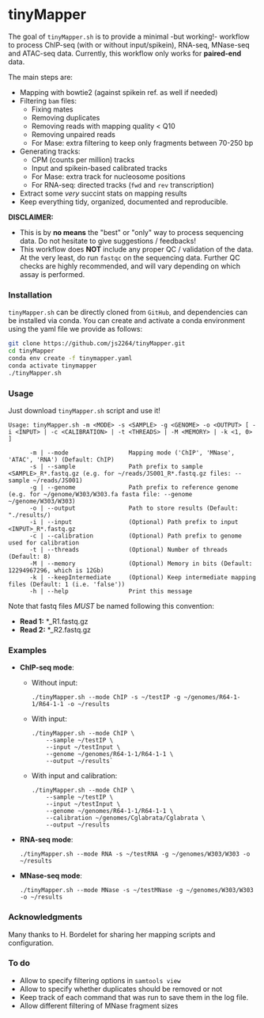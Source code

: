 # tinyMapper 

The goal of `tinyMapper.sh` is to provide a minimal -but working!- workflow to process ChIP-seq (with or without input/spikein), RNA-seq, MNase-seq and ATAC-seq data. Currently, this workflow only works for **paired-end** data. 

The main steps are: 

- Mapping with bowtie2 (against spikein ref. as well if needed)
- Filtering `bam` files: 
    - Fixing mates
    - Removing duplicates
    - Removing reads with mapping quality < Q10
    - Removing unpaired reads
    - For Mase: extra filtering to keep only fragments between 70-250 bp
- Generating tracks: 
    - CPM (counts per million) tracks
    - Input and spikein-based calibrated tracks 
    - For Mase: extra track for nucleosome positions
    - For RNA-seq: directed tracks (`fwd` and `rev` transcription)
- Extract some *very* succint stats on mapping results
- Keep everything tidy, organized, documented and reproducible.

**DISCLAIMER:** 

- This is by **no means** the "best" or "only" way to process sequencing data. Do not hesitate to give suggestions / feedbacks!
- This workflow does **NOT** include any proper QC / validation of the data. At the very least, do run `fastqc` on the sequencing data. Further QC checks are highly recommended, and will vary depending on which assay is performed. 

### Installation

`tinyMapper.sh` can be directly cloned from `GitHub`, and dependencies can be installed via conda. 
You can create and activate a conda environment using the yaml file we provide as follows:

```sh
git clone https://github.com/js2264/tinyMapper.git
cd tinyMapper
conda env create -f tinymapper.yaml
conda activate tinymapper
./tinyMapper.sh
```

### Usage 

Just download `tinyMapper.sh` script and use it!

```
Usage: tinyMapper.sh -m <MODE> -s <SAMPLE> -g <GENOME> -o <OUTPUT> [ -i <INPUT> | -c <CALIBRATION> | -t <THREADS> | -M <MEMORY> | -k <1, 0> ]

      -m | --mode                 Mapping mode ('ChIP', 'MNase', 'ATAC', 'RNA') (Default: ChIP)
      -s | --sample               Path prefix to sample <SAMPLE>_R*.fastq.gz (e.g. for ~/reads/JS001_R*.fastq.gz files: --sample ~/reads/JS001)
      -g | --genome               Path prefix to reference genome (e.g. for ~/genome/W303/W303.fa fasta file: --genome ~/genome/W303/W303)
      -o | --output               Path to store results (Default: "./results/)
      -i | --input                (Optional) Path prefix to input <INPUT>_R*.fastq.gz
      -c | --calibration          (Optional) Path prefix to genome used for calibration
      -t | --threads              (Optional) Number of threads (Default: 8)
      -M | --memory               (Optional) Memory in bits (Default: 12294967296, which is 12Gb)
      -k | --keepIntermediate     (Optional) Keep intermediate mapping files (Default: 1 (i.e. 'false'))
      -h | --help                 Print this message
```

Note that fastq files *MUST* be named following this convention:
   
- **Read 1:** \*_R1.fastq.gz
- **Read 2:** \*_R2.fastq.gz

### Examples

* **ChIP-seq mode**:

    - Without input:               

        ```
        ./tinyMapper.sh --mode ChIP -s ~/testIP -g ~/genomes/R64-1-1/R64-1-1 -o ~/results
        ```
    
    - With input:

        ```
        ./tinyMapper.sh --mode ChIP \
            --sample ~/testIP \
            --input ~/testInput \
            --genome ~/genomes/R64-1-1/R64-1-1 \
            --output ~/results`
        ```
    
    - With input and calibration:

        ```
        ./tinyMapper.sh --mode ChIP \
            --sample ~/testIP \
            --input ~/testInput \
            --genome ~/genomes/R64-1-1/R64-1-1 \
            --calibration ~/genomes/Cglabrata/Cglabrata \
            --output ~/results
        ```
    
* **RNA-seq mode**:

    ```
    ./tinyMapper.sh --mode RNA -s ~/testRNA -g ~/genomes/W303/W303 -o ~/results
    ```

* **MNase-seq mode**:

    ```
    ./tinyMapper.sh --mode MNase -s ~/testMNase -g ~/genomes/W303/W303 -o ~/results
    ```

### Acknowledgments

Many thanks to H. Bordelet for sharing her mapping scripts and configuration. 

### To do

- Allow to specify filtering options in `samtools view`
- Allow to specify whether duplicates should be removed or not
- Keep track of each command that was run to save them in the log file.
- Allow different filtering of MNase fragment sizes
